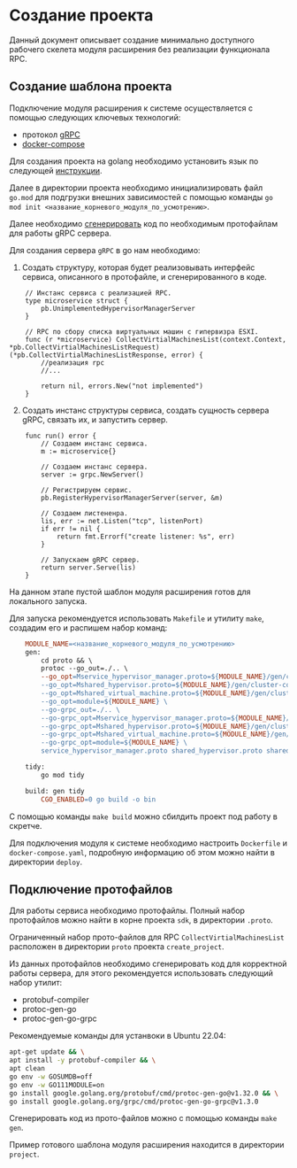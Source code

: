 # Создание проекта

Данный документ описывает создание минимально доступного рабочего скелета модуля расширения без реализации функционала RPC.

## Создание шаблона проекта

Подключение модуля расширения к системе осуществляется с помощью следующих ключевых технологий:

- протокол [gRPC](https://grpc.io/docs/what-is-grpc/introduction/)
- [docker-compose](https://docs.docker.com/compose/)

Для создания проекта на golang необходимо установить язык по следующей [инструкции](https://go.dev/doc/install).

Далее в директории проекта необходимо инициализировать файл `go.mod` для подгрузки внешних зависимостей с помощью команды `go mod init <название_корневого_модуля_по_усмотрению>`.

Далее необходимо [сгенерировать](#Подключение-протофайлов) код по необходимым протофайлам для работы gRPC сервера.

Для создания сервера `gRPC` в go нам необходимо:

1. Создать структуру, которая будет реализовывать интерфейс сервиса, описанного в протофайле, и сгенерированного в коде.

```golang
    // Инстанс сервиса с реализацией RPC.
    type microservice struct {
        pb.UnimplementedHypervisorManagerServer
    }

    // RPC по сбору списка виртуальных машин с гипервизра ESXI.
    func (r *microservice) CollectVirtialMachinesList(context.Context, *pb.CollectVirtialMachinesListRequest) (*pb.CollectVirtialMachinesListResponse, error) {
        //реализация rpc
        //...

        return nil, errors.New("not implemented")
    }
```

2. Создать инстанс структуры сервиса, создать сущность сервера gRPC, связать их, и запустить сервер.

```golang
    func run() error {
        // Создаем инстанс сервиса.
        m := microservice{}

        // Создаем инстанс сервера.
        server := grpc.NewServer()

        // Регистрируем сервис.
        pb.RegisterHypervisorManagerServer(server, &m)

        // Создаем листененра.
        lis, err := net.Listen("tcp", listenPort)
        if err != nil {
            return fmt.Errorf("create listener: %s", err)
        }

        // Запускаем gRPC сервер.
        return server.Serve(lis)
    }
```

На данном этапе пустой шаблон модуля расширения готов для локального запуска.

Для запуска рекомендуется использовать `Makefile` и утилиту `make`, создадим его и распишем набор команд:

```makefile
    MODULE_NAME=<название_корневого_модуля_по_усмотрению>
    gen:
        cd proto && \
        protoc --go_out=./.. \
        --go_opt=Mservice_hypervisor_manager.proto=${MODULE_NAME}/gen/cluster-contract \
        --go_opt=Mshared_hypervisor.proto=${MODULE_NAME}/gen/cluster-contract \
        --go_opt=Mshared_virtual_machine.proto=${MODULE_NAME}/gen/cluster-contract \
        --go_opt=module=${MODULE_NAME} \
        --go-grpc_out=./.. \
        --go-grpc_opt=Mservice_hypervisor_manager.proto=${MODULE_NAME}/gen/cluster-contract \
        --go-grpc_opt=Mshared_hypervisor.proto=${MODULE_NAME}/gen/cluster-contract \
        --go-grpc_opt=Mshared_virtual_machine.proto=${MODULE_NAME}/gen/cluster-contract \
        --go-grpc_opt=module=${MODULE_NAME} \
        service_hypervisor_manager.proto shared_hypervisor.proto shared_virtual_machine.proto

    tidy:
        go mod tidy

    build: gen tidy
        CGO_ENABLED=0 go build -o bin
```

С помощью команды `make build` можно сбилдить проект под работу в скретче.

Для подключения модуля к системе необходимо настроить `Dockerfile` и `docker-compose.yaml`, подробную информацию об этом можно найти в директории `deploy`.

## Подключение протофайлов

Для работы сервиса необходимо протофайлы. Полный набор протофайлов можно найти в корне проекта `sdk`, в директории `.proto`.

Ограниченный набор прото-файлов для RPC `CollectVirtialMachinesList` расположен в директории `proto` проекта `create_project`.

Из данных протофайлов необходимо сгенерировать код для корректной работы сервера, для этого рекомендуется использовать следующий набор утилит:

- protobuf-compiler
- protoc-gen-go
- protoc-gen-go-grpc

Рекомендуемые команды для устанвоки в Ubuntu 22.04:

```sh
apt-get update && \
apt install -y protobuf-compiler && \
apt clean
go env -w GOSUMDB=off
go env -w GO111MODULE=on
go install google.golang.org/protobuf/cmd/protoc-gen-go@v1.32.0 && \
go install google.golang.org/grpc/cmd/protoc-gen-go-grpc@v1.3.0
```

Сгенерировать код из прото-файлов можно с помощью команды `make gen`.

Пример готового шаблона модуля расширения находится в директории `project`.
